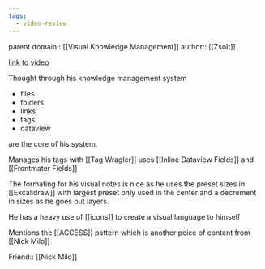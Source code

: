 ```yaml
---
tags:
  - video-review
---
```

parent domain:: [[Visual Knowledge Management]]
author:: [[Zsolt]]

[link to video](https://www.youtube.com/watch?v=JMcNDdj_lPs&t=35s&ab_channel=Zsolt%27sVisualPersonalKnowledgeManagement)

Thought through his knowledge management system 
- files
- folders
- links
- tags
- dataview

are the core of his system. 

Manages his tags with [[Tag Wragler]] uses [[Inline Dataview Fields]] and [[Frontmater Fields]] 

The formating for his visual notes is nice as he uses the preset sizes in [[Excalidraw]] with largest preset only used in the center and a decrement in sizes as he goes out layers. 

He has a heavy use of [[icons]] to create a visual language to himself

Mentions the [[ACCESS]] pattern which is another peice of content from [[Nick Milo]] 

Friend:: [[Nick Milo]]